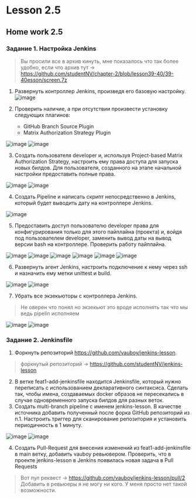 # Lesson 2.5

## Home work 2.5

### Задание 1. Настройка Jenkins
> Вы просили все в архив кинуть, мне показалось что так более удобно, если что архив тут -> https://github.com/studentNV/chapter-2/blob/lesson39-40/39-40esson/screen.7z
1. Развернуть контроллер Jenkins, произведя его базовую настройку.
![image](https://user-images.githubusercontent.com/95025513/162426354-938eea60-bc15-4827-8877-39cab306c51e.png)

2. Проверить наличие, а при отсутствии произвести установку следующих плагинов:
    - GitHub Branch Source Plugin
    - Matrix Authorization Strategy Plugin

![image](https://user-images.githubusercontent.com/95025513/162426404-e7e862aa-0931-4551-9c80-50594b8662e8.png)
![image](https://user-images.githubusercontent.com/95025513/162426411-8d2bf1c8-b2d9-4069-9cc8-df0079e444c7.png)

3. Создать пользователя developer и, используя Project-based Matrix Authorization Strategy, настроить ему права доступа для запуска новых билдов. Для пользователя, созданного на этапе начальной настройки предоставить полные права.

![image](https://user-images.githubusercontent.com/95025513/162426460-64755363-161a-491e-b438-4d71b5990000.png)
![image](https://user-images.githubusercontent.com/95025513/162426471-e5d3a88b-f65f-414b-90d4-4909b59d09df.png)

4. Создать Pipeline и напиcать скрипт непосредственно в Jenkins, который будет выводить дату на контроллере Jenkins.

![image](https://user-images.githubusercontent.com/95025513/162426504-8bf0e77d-ebbf-48ce-9ee4-56846eef53b5.png)

5. Предоставить доступ пользователю developer права для конфигурирования только для этого пайплайна (проекта) и, войдя под пользователем developer, заменить вывод даты на вывод версии bash на контроллере. Проверить работу пайплайна.

![image](https://user-images.githubusercontent.com/95025513/162426530-e0b67025-fe96-40ed-b295-f5124cacb51b.png)
![image](https://user-images.githubusercontent.com/95025513/162426547-f318c2a8-5191-456e-bbaa-de8ab83ae669.png)
![image](https://user-images.githubusercontent.com/95025513/162426557-dde78da0-a325-4f08-ab0a-e9a6418c4a53.png)
![image](https://user-images.githubusercontent.com/95025513/162426567-de817610-b0fa-4826-b323-e18ab770ac06.png)
![image](https://user-images.githubusercontent.com/95025513/162426576-61c53b4e-ca5e-417b-8f3b-cda638083cd6.png)
![image](https://user-images.githubusercontent.com/95025513/162426582-99ee102c-6601-4a8f-8262-b45657e9ffca.png)


6. Развернуть агент Jenkins, настроить подключение к нему через ssh и назначить ему метки unittest и build.

![image](https://user-images.githubusercontent.com/95025513/162426637-4d22c045-8567-464d-b91f-c56a8beb13b4.png)
![image](https://user-images.githubusercontent.com/95025513/162426652-e5ee69ed-736c-479e-8739-21dcb43cbcd2.png)

7. Убрать все экзекьюторы с контроллера Jenkins.
> Не оверен что понял но экзекьют это вроде исполнять так что мы ведь pipelin исполняем

![image](https://user-images.githubusercontent.com/95025513/162426741-7c18ae67-6ee0-43aa-9803-5be0ccbfc10a.png)
![image](https://user-images.githubusercontent.com/95025513/162426758-88790e7f-dbaf-493e-9c7a-be9bffd02b52.png)


### Задание 2. Jenkinsfile
1. Форкнуть репозиторий https://github.com/vauboy/jenkins-lesson.
> форкнутый репозиторий -> https://github.com/studentNV/jenkins-lesson
2. В ветке feat1-add-jenkinsfile находится Jenkinsfile, который нужно переписать с использованием декларативного синтаксиса. Сделать так, чтобы имена, создаваемых docker образов не пересекались в случае одновременного запуска билдов для разных веток.
3. Создать multi-branch pipeline с именем jenkins-lesson. В качестве источника добавить полученный после форка GitHub репозиторий из п.1. Настроить триггер для сканирование репозитория и установить периодичность в 1 минуту.

![image](https://user-images.githubusercontent.com/95025513/162427036-f80e09ae-b61a-4e13-a8f1-aab609726bc3.png)
![image](https://user-images.githubusercontent.com/95025513/162427048-4d1549a7-54fb-453b-8220-3e457dae41c0.png)

4. Создать Pull-Request для внесения изменений из feat1-add-jenkinsfile в main ветку, добавить vauboy ревьювером. Проверить, что в проекте jenkins-lesson в Jenkins появилась новая задача в Pull Requests
> Вот пул реквест -> https://github.com/vauboy/jenkins-lesson/pull/2
> Добавить в ревьюеры я не могу ни кого. У меня просто нет такой возможности.
